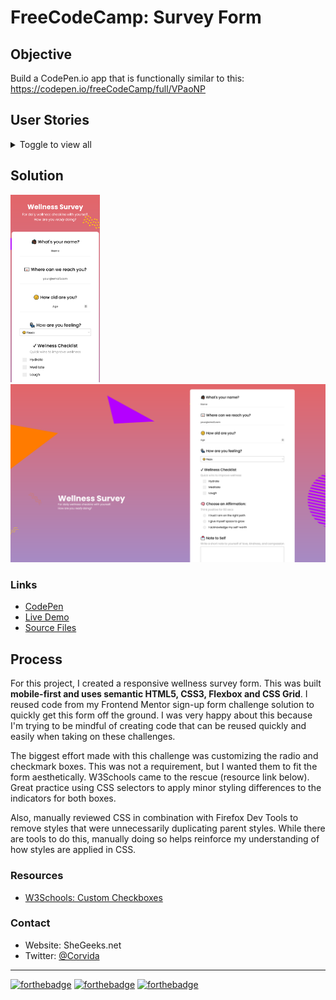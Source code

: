 # FreeCodeCamp: Survey Form

## Objective
Build a CodePen.io app that is functionally similar to this: https://codepen.io/freeCodeCamp/full/VPaoNP

## User Stories
<details><summary>Toggle to view all</summary>

1. I can see a title with id="title" in H1 sized text.

2. I can see a short explanation with id="description" in P sized text.

3. I can see a form with id="survey-form".

4. Inside the form element, I am required to enter my name in a field with id="name".

5. Inside the form element, I am required to enter an email in a field with id="email".

6. If I enter an email that is not formatted correctly, I will see an HTML5 validation error.

7. Inside the form, I can enter a number in a field with id="number".

8.  If I enter non-numbers in the number input, I will see an HTML5 validation error.

9. If I enter numbers outside the range of the number input, which are defined by the min and max attributes, I will see an HTML5 validation error.

10. For the name, email, and number input fields inside the form I can see corresponding labels that describe the purpose of each field with the following ids: id="name-label", id="email-label", and id="number-label".

11. For the name, email, and number input fields, I can see placeholder text that gives me a description or instructions for each field.

12. Inside the form element, I can select an option from a dropdown that has a corresponding id="dropdown".

13. Inside the form element, I can select a field from one or more groups of radio buttons. Each group should be grouped using the name attribute.

14. Inside the form element, I can select several fields from a series of checkboxes, each of which must have a value attribute.

15. Inside the form element, I am presented with a textarea at the end for additional comments.

16. Inside the form element, I am presented with a button with id="submit" to submit all my inputs.
</details> 

## Solution 
<img src="Corvida-Raven-surveyform-mobile.png" height="300"> <img src="Corvida-Raven-surveyform-desktop.png" width="530" >

### Links
- [CodePen](https://codepen.io/corvida/details/vYgGVWb)
- [Live Demo](https://shegeeks.github.io/FreeCodeCamp-Projects/Survey%20Form/index.html)
- [Source Files](https://github.com/SheGeeks/FreeCodeCamp-Projects/tree/main/Survey%20Form)

## Process
For this project, I created a responsive wellness survey form. This was built **mobile-first and uses semantic HTML5, CSS3, Flexbox and CSS Grid**. I reused code from my Frontend Mentor sign-up form challenge solution to quickly get this form off the ground. I was very happy about this because I'm trying to be mindful of creating code that can be reused quickly and easily when taking on these challenges.

The biggest effort made with this challenge was customizing the radio and checkmark boxes. This was not a requirement, but I wanted them to fit the form aesthetically. W3Schools came to the rescue (resource link below). Great practice using CSS selectors to apply minor styling differences to the indicators for both boxes.

Also, manually reviewed CSS in combination with Firefox Dev Tools to remove styles that were unnecessarily duplicating parent styles. While there are tools to do this, manually doing so helps reinforce my understanding of how styles are applied in CSS.

### Resources
- [W3Schools: Custom Checkboxes](https://www.w3schools.com/howto/howto_css_custom_checkbox.asp)

### Contact
- Website: SheGeeks.net
- Twitter: [@Corvida](https://www.twitter.com/corvida)

---

[![forthebadge](https://forthebadge.com/images/badges/built-with-love.svg)](https://forthebadge.com) [![forthebadge](https://forthebadge.com/images/badges/validated-html5.svg)](https://forthebadge.com) [![forthebadge](https://forthebadge.com/images/badges/uses-css.svg)](https://forthebadge.com)
